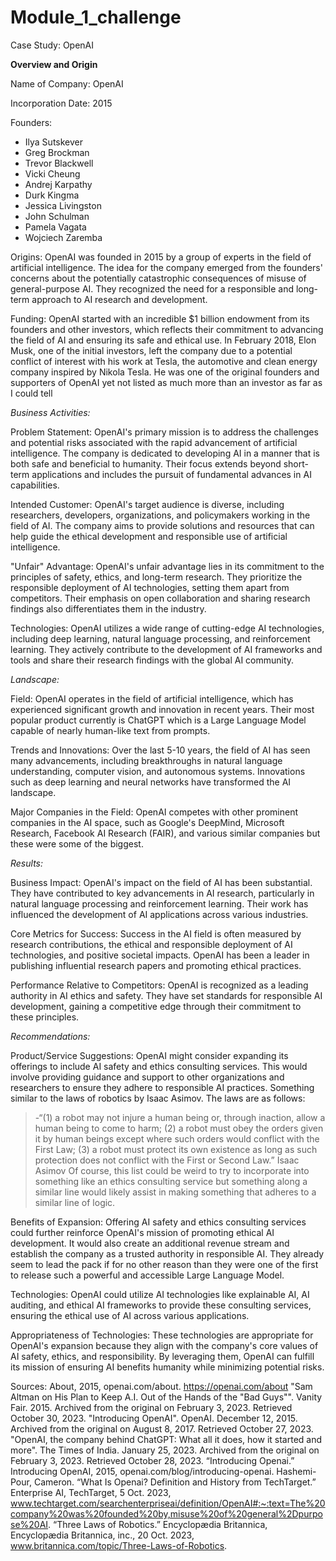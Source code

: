 # Module_1_challenge
Case Study: OpenAI

**Overview and Origin**

Name of Company: OpenAI

Incorporation Date: 2015

Founders:
- Ilya Sutskever
- Greg Brockman
- Trevor Blackwell
- Vicki Cheung
- Andrej Karpathy
- Durk Kingma
- Jessica Livingston
- John Schulman
- Pamela Vagata
- Wojciech Zaremba

Origins: OpenAI was founded in 2015 by a group of experts in the field of artificial intelligence. The idea for the company emerged from the founders' concerns about the potentially catastrophic consequences of misuse of general-purpose AI. They recognized the need for a responsible and long-term approach to AI research and development. 

Funding: OpenAI started with an incredible $1 billion endowment from its founders and other investors, which reflects their commitment to advancing the field of AI and ensuring its safe and ethical use. In February 2018, Elon Musk, one of the initial investors, left the company due to a potential conflict of interest with his work at Tesla, the automotive and clean energy company inspired by Nikola Tesla. He was one of the original founders and supporters of OpenAI yet not listed as much more than an investor as far as I could tell

*Business Activities:*

Problem Statement: OpenAI's primary mission is to address the challenges and potential risks associated with the rapid advancement of artificial intelligence. The company is dedicated to developing AI in a manner that is both safe and beneficial to humanity. Their focus extends beyond short-term applications and includes the pursuit of fundamental advances in AI capabilities.

Intended Customer: OpenAI's target audience is diverse, including researchers, developers, organizations, and policymakers working in the field of AI. The company aims to provide solutions and resources that can help guide the ethical development and responsible use of artificial intelligence.

"Unfair" Advantage: OpenAI's unfair advantage lies in its commitment to the principles of safety, ethics, and long-term research. They prioritize the responsible deployment of AI technologies, setting them apart from competitors. Their emphasis on open collaboration and sharing research findings also differentiates them in the industry.

Technologies: OpenAI utilizes a wide range of cutting-edge AI technologies, including deep learning, natural language processing, and reinforcement learning. They actively contribute to the development of AI frameworks and tools and share their research findings with the global AI community.

*Landscape:*

Field: OpenAI operates in the field of artificial intelligence, which has experienced significant growth and innovation in recent years. Their most popular product currently is ChatGPT which is a Large Language Model capable of nearly human-like text from prompts.

Trends and Innovations: Over the last 5-10 years, the field of AI has seen many advancements, including breakthroughs in natural language understanding, computer vision, and autonomous systems. Innovations such as deep learning and neural networks have transformed the AI landscape.

Major Companies in the Field: OpenAI competes with other prominent companies in the AI space, such as Google's DeepMind, Microsoft Research, Facebook AI Research (FAIR), and various similar companies but these were some of the biggest.

*Results:*

Business Impact: OpenAI's impact on the field of AI has been substantial. They have contributed to key advancements in AI research, particularly in natural language processing and reinforcement learning. Their work has influenced the development of AI applications across various industries.

Core Metrics for Success: Success in the AI field is often measured by research contributions, the ethical and responsible deployment of AI technologies, and positive societal impacts. OpenAI has been a leader in publishing influential research papers and promoting ethical practices.

Performance Relative to Competitors: OpenAI is recognized as a leading authority in AI ethics and safety. They have set standards for responsible AI development, gaining a competitive edge through their commitment to these principles.

*Recommendations:*

Product/Service Suggestions: OpenAI might consider expanding its offerings to include AI safety and ethics consulting services. This would involve providing guidance and support to other organizations and researchers to ensure they adhere to responsible AI practices. Something similar to the laws of robotics by Isaac Asimov. The laws are as follows: 
>-“(1) a robot may not injure a human being or, through inaction, allow a human being to come to harm; (2) a robot must obey the orders given it by human beings except where such orders would conflict with the First Law; (3) a robot must protect its own existence as long as such protection does not conflict with the First or Second Law.”
>Isaac Asimov
Of course, this list could be weird to try to incorporate into something like an ethics consulting service but something along a similar line would likely assist in making something that adheres to a similar line of logic. 

Benefits of Expansion: Offering AI safety and ethics consulting services could further reinforce OpenAI's mission of promoting ethical AI development. It would also create an additional revenue stream and establish the company as a trusted authority in responsible AI. They already seem to lead the pack if for no other reason than they were one of the first to release such a powerful and accessible Large Language Model.  

Technologies: OpenAI could utilize AI technologies like explainable AI, AI auditing, and ethical AI frameworks to provide these consulting services, ensuring the ethical use of AI across various applications. 

Appropriateness of Technologies: These technologies are appropriate for OpenAI's expansion because they align with the company's core values of AI safety, ethics, and responsibility. By leveraging them, OpenAI can fulfill its mission of ensuring AI benefits humanity while minimizing potential risks.




Sources:
About, 2015, openai.com/about. https://openai.com/about
 "Sam Altman on His Plan to Keep A.I. Out of the Hands of the "Bad Guys"". Vanity Fair. 2015. Archived from the original on February 3, 2023. Retrieved October 30, 2023.
  "Introducing OpenAI". OpenAI. December 12, 2015. Archived from the original on August 8, 2017. Retrieved October 27, 2023.
 "OpenAI, the company behind ChatGPT: What all it does, how it started and more". The Times of India. January 25, 2023. Archived from the original on February 3, 2023. Retrieved October 28, 2023.
 “Introducing Openai.” Introducing OpenAI, 2015, openai.com/blog/introducing-openai. 
 Hashemi-Pour, Cameron. “What Is Openai? Definition and History from TechTarget.” Enterprise AI, TechTarget, 5 Oct. 2023, www.techtarget.com/searchenterpriseai/definition/OpenAI#:~:text=The%20company%20was%20founded%20by,misuse%20of%20general%2Dpurpose%20AI. 
 “Three Laws of Robotics.” Encyclopædia Britannica, Encyclopædia Britannica, inc., 20 Oct. 2023, www.britannica.com/topic/Three-Laws-of-Robotics. 
